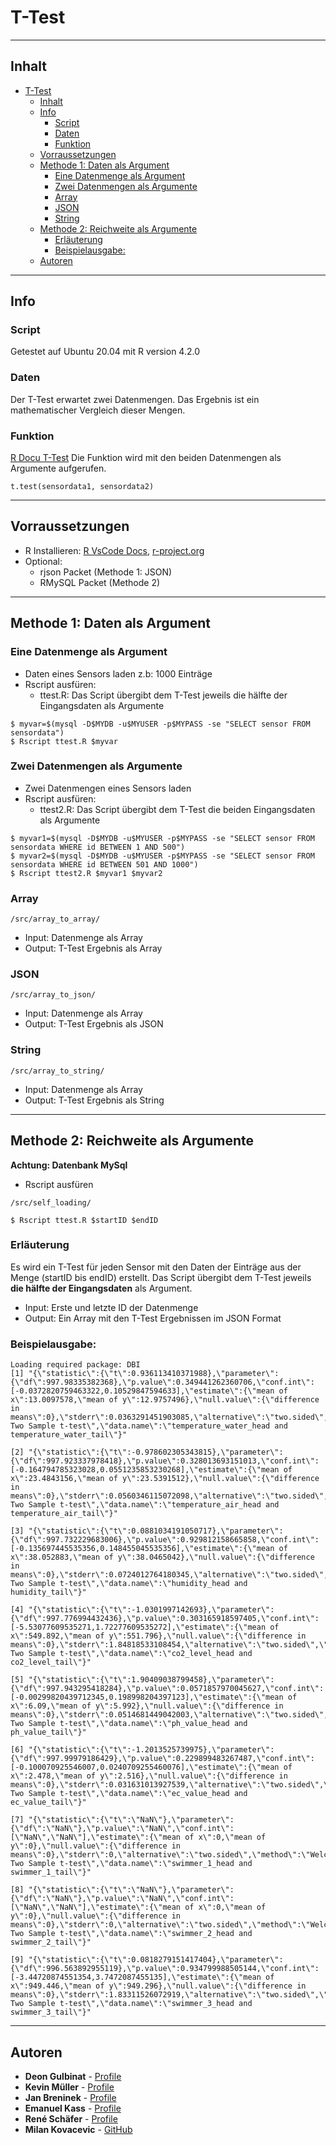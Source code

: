 # T-Test
****
## Inhalt
- [T-Test](#t-test)
  - [Inhalt](#inhalt)
  - [Info](#info)
    - [Script](#script)
    - [Daten](#daten)
    - [Funktion](#funktion)
  - [Vorraussetzungen](#vorraussetzungen)
  - [Methode 1: Daten als Argument](#methode-1-daten-als-argument)
    - [Eine Datenmenge als Argument](#eine-datenmenge-als-argument)
    - [Zwei Datenmengen als Argumente](#zwei-datenmengen-als-argumente)
    - [Array](#array)
    - [JSON](#json)
    - [String](#string)
  - [Methode 2: Reichweite als Argumente](#methode-2-reichweite-als-argumente)
    - [Erläuterung](#erläuterung)
    - [Beispielausgabe:](#beispielausgabe)
  - [Autoren](#autoren)
****
## Info
### Script
Getestet auf Ubuntu 20.04 mit R version 4.2.0
### Daten
Der T-Test erwartet zwei Datenmengen. Das Ergebnis ist ein mathematischer Vergleich dieser Mengen.
### Funktion
  [R Docu T-Test](https://www.rdocumentation.org/packages/stats/versions/3.6.2/topics/t.test)
  Die Funktion wird mit den beiden Datenmengen als Argumente aufgerufen.
  ```
  t.test(sensordata1, sensordata2)
  ```  
****
## Vorraussetzungen
- R Installieren: [R VsCode Docs](https://code.visualstudio.com/docs/languages/r), [r-project.org](https://cloud.r-project.org/)
- Optional:
  - rjson Packet (Methode 1: JSON)
  - RMySQL Packet (Methode 2)
****
## Methode 1: Daten als Argument
### Eine Datenmenge als Argument
- Daten eines Sensors laden z.b: 1000 Einträge
- Rscript ausfüren:
  - ttest.R: Das Script übergibt dem T-Test jeweils die hälfte der Eingangsdaten als Argumente
```
$ myvar=$(mysql -D$MYDB -u$MYUSER -p$MYPASS -se "SELECT sensor FROM sensordata")
$ Rscript ttest.R $myvar
```
### Zwei Datenmengen als Argumente
- Zwei Datenmengen eines Sensors laden
- Rscript ausfüren:
  - ttest2.R: Das Script übergibt dem T-Test die beiden Eingangsdaten als Argumente
```
$ myvar1=$(mysql -D$MYDB -u$MYUSER -p$MYPASS -se "SELECT sensor FROM sensordata WHERE id BETWEEN 1 AND 500")
$ myvar2=$(mysql -D$MYDB -u$MYUSER -p$MYPASS -se "SELECT sensor FROM sensordata WHERE id BETWEEN 501 AND 1000")
$ Rscript ttest2.R $myvar1 $myvar2
```

### Array 
```
/src/array_to_array/
```
- Input: Datenmenge als Array
- Output: T-Test Ergebnis als Array
### JSON
```
/src/array_to_json/
```
- Input: Datenmenge als Array
- Output: T-Test Ergebnis als JSON
### String
```
/src/array_to_string/
```
- Input: Datenmenge als Array
- Output: T-Test Ergebnis als String
****
## Methode 2: Reichweite als Argumente
**Achtung: Datenbank MySql**
- Rscript ausfüren
```
/src/self_loading/

$ Rscript ttest.R $startID $endID
```
### Erläuterung
Es wird ein T-Test für jeden Sensor mit den Daten der Einträge aus der Menge (startID bis endID) erstellt.
  Das Script übergibt dem T-Test jeweils **die hälfte der Eingangsdaten** als Argument.
- Input: Erste und letzte ID der Datenmenge
- Output: Ein Array mit den T-Test Ergebnissen im JSON Format



### Beispielausgabe:
```
Loading required package: DBI
[1] "{\"statistic\":{\"t\":0.936113410371988},\"parameter\":{\"df\":997.98335382368},\"p.value\":0.349441262360706,\"conf.int\":[-0.0372820759463322,0.10529847594633],\"estimate\":{\"mean of x\":13.0097578,\"mean of y\":12.9757496},\"null.value\":{\"difference in means\":0},\"stderr\":0.0363291451903085,\"alternative\":\"two.sided\",\"method\":\"Welch Two Sample t-test\",\"data.name\":\"temperature_water_head and temperature_water_tail\"}"

[2] "{\"statistic\":{\"t\":-0.978602305343815},\"parameter\":{\"df\":997.923337978418},\"p.value\":0.328013693151013,\"conf.int\":[-0.164794785323028,0.0551235853230268],\"estimate\":{\"mean of x\":23.4843156,\"mean of y\":23.5391512},\"null.value\":{\"difference in means\":0},\"stderr\":0.0560346115072098,\"alternative\":\"two.sided\",\"method\":\"Welch Two Sample t-test\",\"data.name\":\"temperature_air_head and temperature_air_tail\"}"

[3] "{\"statistic\":{\"t\":0.0881034191050717},\"parameter\":{\"df\":997.732229683006},\"p.value\":0.929812158665858,\"conf.int\":[-0.135697445535356,0.148455045535356],\"estimate\":{\"mean of x\":38.052883,\"mean of y\":38.0465042},\"null.value\":{\"difference in means\":0},\"stderr\":0.0724012764180345,\"alternative\":\"two.sided\",\"method\":\"Welch Two Sample t-test\",\"data.name\":\"humidity_head and humidity_tail\"}"

[4] "{\"statistic\":{\"t\":-1.0301997142693},\"parameter\":{\"df\":997.776994432436},\"p.value\":0.303165918597405,\"conf.int\":[-5.53077609535271,1.72277609535272],\"estimate\":{\"mean of x\":549.892,\"mean of y\":551.796},\"null.value\":{\"difference in means\":0},\"stderr\":1.84818533108454,\"alternative\":\"two.sided\",\"method\":\"Welch Two Sample t-test\",\"data.name\":\"co2_level_head and co2_level_tail\"}"

[5] "{\"statistic\":{\"t\":1.90409038799458},\"parameter\":{\"df\":997.943295418284},\"p.value\":0.0571857970045627,\"conf.int\":[-0.00299820439712345,0.198998204397123],\"estimate\":{\"mean of x\":6.09,\"mean of y\":5.992},\"null.value\":{\"difference in means\":0},\"stderr\":0.0514681449042003,\"alternative\":\"two.sided\",\"method\":\"Welch Two Sample t-test\",\"data.name\":\"ph_value_head and ph_value_tail\"}"

[6] "{\"statistic\":{\"t\":-1.2013525739975},\"parameter\":{\"df\":997.99979186429},\"p.value\":0.229899483267487,\"conf.int\":[-0.100070925546007,0.0240709255460076],\"estimate\":{\"mean of x\":2.478,\"mean of y\":2.516},\"null.value\":{\"difference in means\":0},\"stderr\":0.031631013927539,\"alternative\":\"two.sided\",\"method\":\"Welch Two Sample t-test\",\"data.name\":\"ec_value_head and ec_value_tail\"}"

[7] "{\"statistic\":{\"t\":\"NaN\"},\"parameter\":{\"df\":\"NaN\"},\"p.value\":\"NaN\",\"conf.int\":[\"NaN\",\"NaN\"],\"estimate\":{\"mean of x\":0,\"mean of y\":0},\"null.value\":{\"difference in means\":0},\"stderr\":0,\"alternative\":\"two.sided\",\"method\":\"Welch Two Sample t-test\",\"data.name\":\"swimmer_1_head and swimmer_1_tail\"}"

[8] "{\"statistic\":{\"t\":\"NaN\"},\"parameter\":{\"df\":\"NaN\"},\"p.value\":\"NaN\",\"conf.int\":[\"NaN\",\"NaN\"],\"estimate\":{\"mean of x\":0,\"mean of y\":0},\"null.value\":{\"difference in means\":0},\"stderr\":0,\"alternative\":\"two.sided\",\"method\":\"Welch Two Sample t-test\",\"data.name\":\"swimmer_2_head and swimmer_2_tail\"}"

[9] "{\"statistic\":{\"t\":0.0818279151417404},\"parameter\":{\"df\":996.563892955119},\"p.value\":0.934799988505144,\"conf.int\":[-3.44720874551354,3.7472087455135],\"estimate\":{\"mean of x\":949.446,\"mean of y\":949.296},\"null.value\":{\"difference in means\":0},\"stderr\":1.83311526072919,\"alternative\":\"two.sided\",\"method\":\"Welch Two Sample t-test\",\"data.name\":\"swimmer_3_head and swimmer_3_tail\"}"
```
****
## Autoren
* **Deon Gulbinat** - [Profile]()
* **Kevin Müller** - [Profile]()
* **Jan Breninek** - [Profile]()
* **Emanuel Kass** - [Profile]()
* **René Schäfer** - [Profile]()
* **Milan Kovacevic** - [GitHub](https://github.com/miko41)